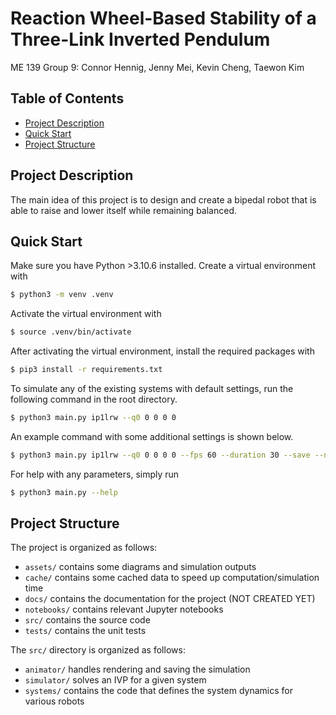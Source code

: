 # Reaction Wheel-Based Stability of a Three-Link Inverted Pendulum <!-- omit in toc -->

ME 139 Group 9: Connor Hennig, Jenny Mei, Kevin Cheng, Taewon Kim

## Table of Contents <!-- omit in toc -->

- [Project Description](#project-description)
- [Quick Start](#quick-start)
- [Project Structure](#project-structure)

## Project Description

The main idea of this project is to design and create a bipedal robot that is able to raise and lower itself while remaining balanced.

## Quick Start

Make sure you have Python >3.10.6 installed. Create a virtual environment with
```bash
$ python3 -m venv .venv
```

Activate the virtual environment with
```bash
$ source .venv/bin/activate
```

After activating the virtual environment, install the required packages with
```bash
$ pip3 install -r requirements.txt
```

To simulate any of the existing systems with default settings, run the following command in the root directory.
```bash
$ python3 main.py ip1lrw --q0 0 0 0 0
```

An example command with some additional settings is shown below.
```bash
$ python3 main.py ip1lrw --q0 0 0 0 0 --fps 60 --duration 30 --save --no-show
```

For help with any parameters, simply run
```bash
$ python3 main.py --help
```

## Project Structure

The project is organized as follows:

- `assets/` contains some diagrams and simulation outputs
- `cache/` contains some cached data to speed up computation/simulation time
- `docs/` contains the documentation for the project (NOT CREATED YET)
- `notebooks/` contains relevant Jupyter notebooks
- `src/` contains the source code
- `tests/` contains the unit tests

The `src/` directory is organized as follows:

- `animator/` handles rendering and saving the simulation
- `simulator/` solves an IVP for a given system
- `systems/` contains the code that defines the system dynamics for various robots
